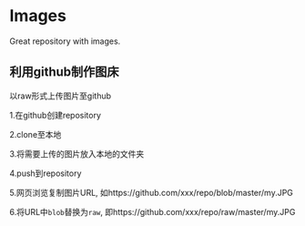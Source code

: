 # Images
Great repository with images.

## 利用github制作图床

以raw形式上传图片至github

1.在github创建repository

2.clone至本地

3.将需要上传的图片放入本地的文件夹

4.push到repository

5.网页浏览复制图片URL, 如https://github.com/xxx/repo/blob/master/my.JPG

6.将URL中`blob`替换为`raw`, 即https://github.com/xxx/repo/raw/master/my.JPG
